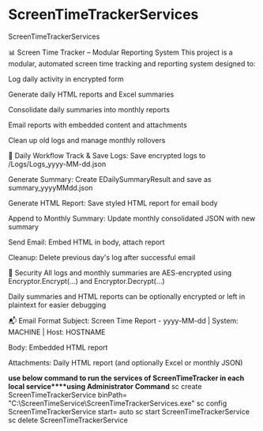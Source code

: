 # ScreenTimeTrackerServices
ScreenTimeTrackerServices

📊 Screen Time Tracker – Modular Reporting System
This project is a modular, automated screen time tracking and reporting system designed to:

Log daily activity in encrypted form

Generate daily HTML reports and Excel summaries

Consolidate daily summaries into monthly reports

Email reports with embedded content and attachments

Clean up old logs and manage monthly rollovers

🔁 Daily Workflow
Track & Save Logs: Save encrypted logs to /Logs/Logs_yyyy-MM-dd.json

Generate Summary: Create EDailySummaryResult and save as summary_yyyyMMdd.json

Generate HTML Report: Save styled HTML report for email body

Append to Monthly Summary: Update monthly consolidated JSON with new summary

Send Email: Embed HTML in body, attach report

Cleanup: Delete previous day's log after successful email

🔐 Security
All logs and monthly summaries are AES-encrypted using Encryptor.Encrypt(...) and Encryptor.Decrypt(...)

Daily summaries and HTML reports can be optionally encrypted or left in plaintext for easier debugging

📬 Email Format
Subject: Screen Time Report - yyyy-MM-dd | System: MACHINE | Host: HOSTNAME

Body: Embedded HTML report

Attachments: Daily HTML report (and optionally Excel or monthly JSON)


**use below command to run the services of ScreenTimeTracker in each local service****using Administrator Command**
sc create ScreenTimeTrackerService binPath= "C:\ScreenTimeService\ScreenTimeTrackerServices.exe"
sc config ScreenTimeTrackerService start= auto
sc start ScreenTimeTrackerService
sc delete ScreenTimeTrackerService

